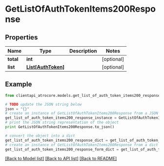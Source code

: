 # GetListOfAuthTokenItems200Response


## Properties
Name | Type | Description | Notes
------------ | ------------- | ------------- | -------------
**total** | **int** |  | [optional] 
**list** | [**List[AuthToken]**](AuthToken.md) |  | [optional] 

## Example

```python
from clientapi_atrocore.models.get_list_of_auth_token_items200_response import GetListOfAuthTokenItems200Response

# TODO update the JSON string below
json = "{}"
# create an instance of GetListOfAuthTokenItems200Response from a JSON string
get_list_of_auth_token_items200_response_instance = GetListOfAuthTokenItems200Response.from_json(json)
# print the JSON string representation of the object
print GetListOfAuthTokenItems200Response.to_json()

# convert the object into a dict
get_list_of_auth_token_items200_response_dict = get_list_of_auth_token_items200_response_instance.to_dict()
# create an instance of GetListOfAuthTokenItems200Response from a dict
get_list_of_auth_token_items200_response_form_dict = get_list_of_auth_token_items200_response.from_dict(get_list_of_auth_token_items200_response_dict)
```
[[Back to Model list]](../README.md#documentation-for-models) [[Back to API list]](../README.md#documentation-for-api-endpoints) [[Back to README]](../README.md)


